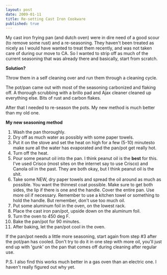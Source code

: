 ```yaml
---
layout: post
date: 2009-01-11
title: Re-setting Cast Iron Cookware
published: true
---
```

My cast iron frying pan (and dutch oven) were in dire need of a good scour (to remove some rust) and a re-seasoning. They haven't been treated as nicely as I would have wanted to treat them recently, and was not taken care of during our move to CA. So I wanted to strip off as much of the current seasoning that was already there and basically, start from scratch.

<strong>Solution?</strong>

Throw them in a self cleaning over and run them through a cleaning cycle.

The pot/pan came out with most of the seasoning carbonized and flaking off. A thorough scrubbing with a brillo pad and Ajax cleaner cleaned up everything else. Bits of rust and carbon flakes.

After that I needed to re-season the pots. My new method is much better than my old one.

<strong>My new seasoning method</strong>
<ol>
	<li>Wash the pan thoroughly.</li>
	<li>Dry off as much water as possibly with some paper towels.</li>
	<li>Put it on the stove and set the heat on high for a few (5-10) minutesto make sure all the water has evaporated and the pan/pot get really hot.</li>
	<li>Turn off the heat.</li>
	<li>Pour some peanut oil into the pan. I think peanut oil is the <strong>best</strong> for this. I've used Crisco (most sites on the internet say to use Crisco) and Canola oil in the past. They are both okay, but I think peanut oil is the shit.</li>
	<li>Take some NEW, dry paper towels and spread the oil around as much as possible. You want the thinnest coat possible. Make sure to get both sides, the lip if there is one and the handle. Cover the entire pan. Use more oil if necessary. Remember to use a kitchen towel or something to hold the handle. But remember, don't use too much oil.</li>
	<li>Put some aluminum foil in the oven, on the lowest rack.</li>
	<li>Place the cast iron pan/pot, upside down on the aluminum foil.</li>
	<li>Turn the oven to 450 deg F.</li>
	<li>Bake the pan/pot for 90 minutes.</li>
	<li>After baking, let the pan/pot cool in the oven.</li>
</ol>
If the pan/pot needs a little more seasoning, start again from step #3 after the pot/pan has cooled. Don't try to do it in one step with more oil, you'll just end up with 'gunk' on the pan that comes off during cleaning after regular use.

P.S. I also find this works much better in a gas oven than an electric one. I haven't really figured out why yet.
